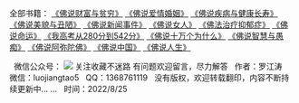 全部书籍：
[《佛说财富与贫穷》](https://7qrbxke2v5.k.topthink.com/@kmrvnqw2lx/mulu.html)
[《佛说爱情婚姻》](https://7qrbxke2v5.k.topthink.com/@l4rzgmxpx7/mulu.html)
[《佛说疾病与健康长寿》](https://www.kancloud.cn/luojiangtao/foshuojiankang)
[《佛说美貌与丑陋》](https://7qrbxke2v5.k.topthink.com/@g1rwo5e2ov/mulu.html)
[《佛说新闻事件》](https://7qrbxke2v5.k.topthink.com/@ln2qd8jrdg/mulu.html)
[《佛说女人》](https://7qrbxke2v5.k.topthink.com/@8lrx1n4245/mulu.html)
[《佛法治疗抑郁症》](https://7qrbxke2v5.k.topthink.com/@6gp5myv2b3/mulu.html)
[《佛说命运》](https://7qrbxke2v5.k.topthink.com/@xo2e3y4pj9/mulu.h)
[《我高考从280分到542分》](https://7qrbxke2v5.k.topthink.com/@5q2gox3reg/mulu.html)
[《佛说十万个为什么》](https://7qrbxke2v5.k.topthink.com/@z7po5d32e4/mulu.html)
[《佛说智慧与愚痴》](https://7qrbxke2v5.k.topthink.com/@4v2dwd4peo/mulu.html)
[《佛说阿弥陀佛》](https://7qrbxke2v5.k.topthink.com/@7qrb9wg2v5/mulu.html)
[《佛说中国》](https://7qrbxke2v5.k.topthink.com/@k7plx56py5/mulu.html)
[《佛说人生》](https://7qrbxke2v5.k.topthink.com/@xgr384wpjy/mulu.html)

 
微信公众号：
![](images/微信公众号.jpg)
关注收藏不迷路
有问题欢迎留言，尽力解答
 
作者：罗江涛
 
微信：luojiangtao5
 
QQ：1368761119
 
没有版权，欢迎转载翻印，内容不断持续更新中... ...
 
时间：2022/8/25

